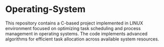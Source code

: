 # Operating-System
This repository contains a C-based project implemented in LINUX environment focused on optimizing task scheduling and process management in operating systems. The code implements advanced algorithms for efficient task allocation across available system resources.
